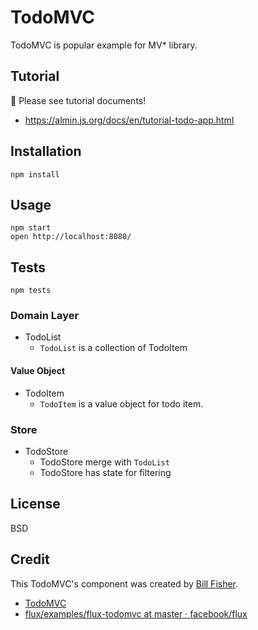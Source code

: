 # TodoMVC

TodoMVC is popular example for MV* library.

## Tutorial

:memo: Please see tutorial documents!

- https://almin.js.org/docs/en/tutorial-todo-app.html

## Installation

    npm install

## Usage

    npm start
    open http://localhost:8080/

## Tests

    npm tests


### Domain Layer

- TodoList
    - `TodoList` is a collection of TodoItem

#### Value Object

- TodoItem
    - `TodoItem` is a value object for todo item.

### Store

- TodoStore
    - TodoStore merge with `TodoList`
    - TodoStore has state for filtering

## License

BSD

## Credit

This TodoMVC's component was created by [Bill Fisher](https://www.facebook.com/bill.fisher.771).

- [TodoMVC](http://todomvc.com/)
- [flux/examples/flux-todomvc at master · facebook/flux](https://github.com/facebook/flux/tree/master/examples/flux-todomvc)

